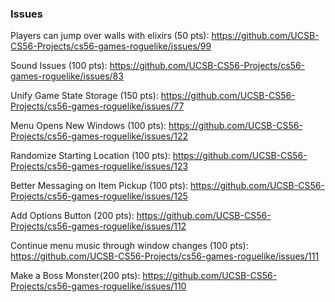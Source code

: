 
### Issues

Players can jump over walls with elixirs (50 pts): https://github.com/UCSB-CS56-Projects/cs56-games-roguelike/issues/99

Sound Issues (100 pts): https://github.com/UCSB-CS56-Projects/cs56-games-roguelike/issues/83

Unify Game State Storage (150 pts): https://github.com/UCSB-CS56-Projects/cs56-games-roguelike/issues/77

Menu Opens New Windows (100 pts): https://github.com/UCSB-CS56-Projects/cs56-games-roguelike/issues/122

Randomize Starting Location (100 pts): https://github.com/UCSB-CS56-Projects/cs56-games-roguelike/issues/123

Better Messaging on Item Pickup (100 pts): https://github.com/UCSB-CS56-Projects/cs56-games-roguelike/issues/125

Add Options Button (200 pts): https://github.com/UCSB-CS56-Projects/cs56-games-roguelike/issues/112

Continue menu music through window changes (100 pts): https://github.com/UCSB-CS56-Projects/cs56-games-roguelike/issues/111

Make a Boss Monster(200 pts): https://github.com/UCSB-CS56-Projects/cs56-games-roguelike/issues/110

